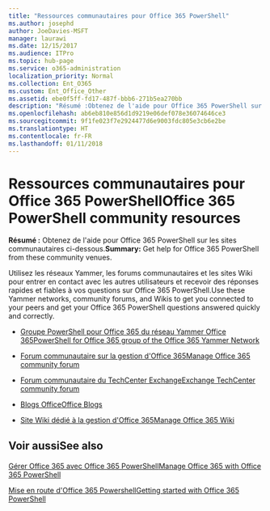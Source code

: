 ```yaml
---
title: "Ressources communautaires pour Office 365 PowerShell"
ms.author: josephd
author: JoeDavies-MSFT
manager: laurawi
ms.date: 12/15/2017
ms.audience: ITPro
ms.topic: hub-page
ms.service: o365-administration
localization_priority: Normal
ms.collection: Ent_O365
ms.custom: Ent_Office_Other
ms.assetid: ebe0f5ff-fd17-487f-bbb6-271b5ea270bb
description: "Résumé :Obtenez de l'aide pour Office 365 PowerShell sur les sites communautaires ci-dessous."
ms.openlocfilehash: ab6eb810e856d1d9219e06def078e36074646ce3
ms.sourcegitcommit: 9f1fe023f7e2924477d6e9003fdc805e3cb6e2be
ms.translationtype: HT
ms.contentlocale: fr-FR
ms.lasthandoff: 01/11/2018
---
```

# <a name="office-365-powershell-community-resources"></a><span data-ttu-id="4768a-103">Ressources communautaires pour Office 365 PowerShell</span><span class="sxs-lookup"><span data-stu-id="4768a-103">Office 365 PowerShell community resources</span></span>

 <span data-ttu-id="4768a-104">**Résumé :** Obtenez de l'aide pour Office 365 PowerShell sur les sites communautaires ci-dessous.</span><span class="sxs-lookup"><span data-stu-id="4768a-104">**Summary:** Get help for Office 365 PowerShell from these community venues.</span></span>
  
<span data-ttu-id="4768a-105">Utilisez les réseaux Yammer, les forums communautaires et les sites Wiki pour entrer en contact avec les autres utilisateurs et recevoir des réponses rapides et fiables à vos questions sur Office 365 PowerShell.</span><span class="sxs-lookup"><span data-stu-id="4768a-105">Use these Yammer networks, community forums, and Wikis to get you connected to your peers and get your Office 365 PowerShell questions answered quickly and correctly.</span></span> 
  
- [<span data-ttu-id="4768a-106">Groupe PowerShell pour Office 365 du réseau Yammer Office 365</span><span class="sxs-lookup"><span data-stu-id="4768a-106">PowerShell for Office 365 group of the Office 365 Yammer Network</span></span>](https://www.yammer.com/itpronetwork/#/threads/inGroup?type=in_group&amp;feedId=4632269)
    
- <span data-ttu-id="4768a-107">[Forum communautaire sur la gestion d'Office 365]((https://community.office365.com/fr-FR/f/148.aspx))</span><span class="sxs-lookup"><span data-stu-id="4768a-107">[Manage Office 365 community forum]((https://community.office365.com/fr-FR/f/148.aspx))</span></span>
    
- [<span data-ttu-id="4768a-108">Forum communautaire du TechCenter Exchange</span><span class="sxs-lookup"><span data-stu-id="4768a-108">Exchange TechCenter community forum</span></span>](https://social.technet.microsoft.com/Forums/exchange/en-US/home?forum=exchangesvrgeneral)
    
- <span data-ttu-id="4768a-109">[Blogs Office]((https://blogs.office.com/))</span><span class="sxs-lookup"><span data-stu-id="4768a-109">[Office Blogs]((https://blogs.office.com/))</span></span>
    
- <span data-ttu-id="4768a-110">[Site Wiki dédié à la gestion d'Office 365]((https://community.office365.com/fr-FR/w/manage/default.aspx))</span><span class="sxs-lookup"><span data-stu-id="4768a-110">[Manage Office 365 Wiki]((https://community.office365.com/fr-FR/w/manage/default.aspx))</span></span>
    
## <a name="see-also"></a><span data-ttu-id="4768a-111">Voir aussi</span><span class="sxs-lookup"><span data-stu-id="4768a-111">See also</span></span>

#### 

[<span data-ttu-id="4768a-112">Gérer Office 365 avec Office 365 PowerShell</span><span class="sxs-lookup"><span data-stu-id="4768a-112">Manage Office 365 with Office 365 PowerShell</span></span>](manage-office-365-with-office-365-powershell.md)
  
[<span data-ttu-id="4768a-113">Mise en route d'Office 365 Powershell</span><span class="sxs-lookup"><span data-stu-id="4768a-113">Getting started with Office 365 PowerShell</span></span>](getting-started-with-office-365-powershell.md)

